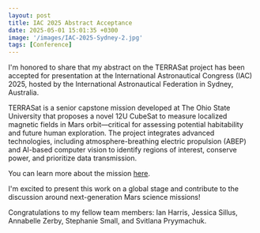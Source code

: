 ```yaml
---
layout: post
title: IAC 2025 Abstract Acceptance
date: 2025-05-01 15:01:35 +0300
image: '/images/IAC-2025-Sydney-2.jpg'
tags: [Conference]
---
```

I'm honored to share that my abstract on the TERRASat project has been accepted for presentation at the International Astronautical Congress (IAC) 2025, hosted by the International Astronautical Federation in Sydney, Australia.

TERRASat is a senior capstone mission developed at The Ohio State University that proposes a novel 12U CubeSat to measure localized magnetic fields in Mars orbit—critical for assessing potential habitability and future human exploration. The project integrates advanced technologies, including atmosphere-breathing electric propulsion (ABEP) and AI-based computer vision to identify regions of interest, conserve power, and prioritize data transmission.

You can learn more about the mission <a href="https://maxheil5.github.io/project/terrasat-project" target="_blank" rel="noopener noreferrer">here</a>.

I'm excited to present this work on a global stage and contribute to the discussion around next-generation Mars science missions!

Congratulations to my fellow team members: Ian Harris, Jessica Sillus, Annabelle Zerby, Stephanie Small, and Svitlana Pryymachuk.
